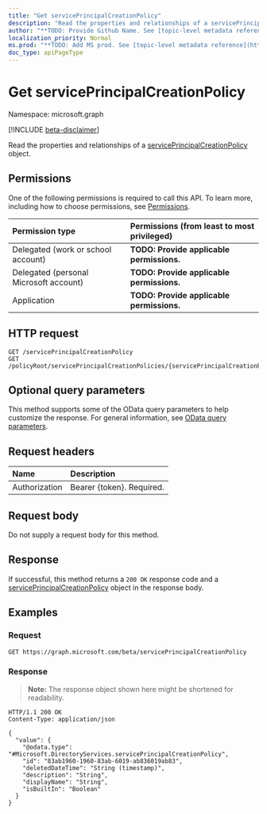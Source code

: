 ```yaml
---
title: "Get servicePrincipalCreationPolicy"
description: "Read the properties and relationships of a servicePrincipalCreationPolicy object."
author: "**TODO: Provide Github Name. See [topic-level metadata reference](https://msgo.azurewebsites.net/add/document/guidelines/metadata.html#topic-level-metadata)**"
localization_priority: Normal
ms.prod: "**TODO: Add MS prod. See [topic-level metadata reference](https://msgo.azurewebsites.net/add/document/guidelines/metadata.html#topic-level-metadata)**"
doc_type: apiPageType
---
```


# Get servicePrincipalCreationPolicy
Namespace: microsoft.graph

[!INCLUDE [beta-disclaimer](../../includes/beta-disclaimer.md)]

Read the properties and relationships of a [servicePrincipalCreationPolicy](../resources/serviceprincipalcreationpolicy.md) object.

## Permissions
One of the following permissions is required to call this API. To learn more, including how to choose permissions, see [Permissions](/graph/permissions-reference).

|Permission type|Permissions (from least to most privileged)|
|:---|:---|
|Delegated (work or school account)|**TODO: Provide applicable permissions.**|
|Delegated (personal Microsoft account)|**TODO: Provide applicable permissions.**|
|Application|**TODO: Provide applicable permissions.**|

## HTTP request

<!-- {
  "blockType": "ignored"
}
-->
``` http
GET /servicePrincipalCreationPolicy
GET /policyRoot/servicePrincipalCreationPolicies/{servicePrincipalCreationPolicyId}
```

## Optional query parameters
This method supports some of the OData query parameters to help customize the response. For general information, see [OData query parameters](/graph/query-parameters).

## Request headers
|Name|Description|
|:---|:---|
|Authorization|Bearer {token}. Required.|

## Request body
Do not supply a request body for this method.

## Response

If successful, this method returns a `200 OK` response code and a [servicePrincipalCreationPolicy](../resources/serviceprincipalcreationpolicy.md) object in the response body.

## Examples

### Request
<!-- {
  "blockType": "request",
  "name": "get_serviceprincipalcreationpolicy"
}
-->
``` http
GET https://graph.microsoft.com/beta/servicePrincipalCreationPolicy
```


### Response
>**Note:** The response object shown here might be shortened for readability.
<!-- {
  "blockType": "response",
  "truncated": true,
  "@odata.type": "Microsoft.DirectoryServices.servicePrincipalCreationPolicy"
}
-->
``` http
HTTP/1.1 200 OK
Content-Type: application/json

{
  "value": {
    "@odata.type": "#Microsoft.DirectoryServices.servicePrincipalCreationPolicy",
    "id": "83ab1960-1960-83ab-6019-ab836019ab83",
    "deletedDateTime": "String (timestamp)",
    "description": "String",
    "displayName": "String",
    "isBuiltIn": "Boolean"
  }
}
```

